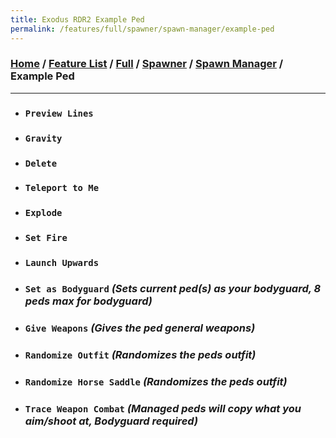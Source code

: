 ```yaml
---
title: Exodus RDR2 Example Ped
permalink: /features/full/spawner/spawn-manager/example-ped
---
```

### [Home](/) / [Feature List](/features) / [Full](/features/full) / [Spawner](/features/full/spawner) / [Spawn Manager](/features/full/spawner/spawn-manager) / Example Ped
---
- ### `Preview Lines`
- ### `Gravity`
- ### `Delete`
- ### `Teleport to Me`
- ### `Explode`
- ### `Set Fire`
- ### `Launch Upwards`
- ### `Set as Bodyguard` *(Sets current ped(s) as your bodyguard, 8 peds max for bodyguard)*
- ### `Give Weapons` *(Gives the ped general weapons)*
- ### `Randomize Outfit` *(Randomizes the peds outfit)*
- ### `Randomize Horse Saddle` *(Randomizes the peds outfit)*
- ### `Trace Weapon Combat` *(Managed peds will copy what you aim/shoot at, Bodyguard required)*
